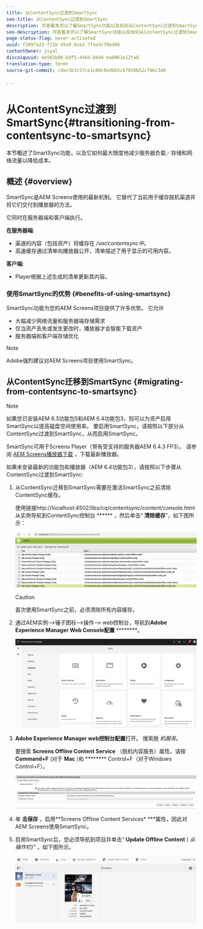 ```yaml
---
title: 从ContentSync过渡到SmartSync
seo-title: 从ContentSync过渡到SmartSync
description: 可查看本页以了解SmartSync功能以及如何从ContentSync过渡到SmartSync。
seo-description: 可查看本页以了解SmartSync功能以及如何从ContentSync过渡到SmartSync。
page-status-flag: never-activated
uuid: f2097a23-f21b-45e0-8ce2-7faa3cf0ed86
contentOwner: jsyal
discoiquuid: 4e502b86-bdf5-44eb-8e04-ba8062e12fa0
translation-type: tm+mt
source-git-commit: cdec5b3c57ce1c80c0ed6b5cb7650b52cf9bc340

---
```



# 从ContentSync过渡到SmartSync{#transitioning-from-contentsync-to-smartsync}

本节概述了SmartSync功能，以及它如何最大限度地减少服务器负载／存储和网络流量以降低成本。

## 概述 {#overview}

SmartSync是AEM Screens使用的最新机制。 它替代了当前用于缓存脱机渠道并将它们交付到播放器的方法。

它同时在服务器端和客户端执行。

**在服务器端**:

* 渠道的内容（包括资产）将缓存在 */var/contentsync中*。
* 高速缓存通过清单向播放器公开，清单描述了用于显示的可用内容。

**客户端**:

* Player根据上述生成的清单更新其内容。

### 使用SmartSync的优势 {#benefits-of-using-smartsync}

SmartSync功能为您的AEM Screens项目提供了许多优势。 它允许

* 大幅减少网络流量和服务器端存储需求
* 仅当资产丢失或发生更改时，播放器才会智能下载资产
* 服务器端和客户端存储优化

>[!NOTE]
>
>Adobe强烈建议对AEM Screens项目使用SmartSync。

## 从ContentSync迁移到SmartSync {#migrating-from-contentsync-to-smartsync}

>[!NOTE]
>
>如果您已安装AEM 6.3功能包5和AEM 6.4功能包3，则可以为资产启用SmartSync以提高磁盘空间使用率。 要启用SmartSync，请按照以下部分从ContentSync过渡到SmartSync，从而启用SmartSync。
>
>SmartSync可用于Screens Player（带有受支持的服务器AEM 6.4.3 FP3）。 请参阅 [AEM Screens播放器下载](https://download.macromedia.com/screens/) ，下载最新播放器。

如果未安装最新的功能包和播放器（AEM 6.4功能包3），请按照以下步骤从ContentSync过渡到SmartSync:

1. 从ContentSync迁移到SmartSync需要在激活SmartSync之前清除ContentSync缓存。

   使用链接http://localhost:4502/libs/cq/contentsync/content/console.html从实例导航到ContentSync控制台 ****** ，然后单击“ **清除缓存**”，如下图所示：

   ![clear_contensync_cache](assets/clear_contesync_cache.png)

   >[!CAUTION]
   >
   >首次使用SmartSync之前，必须清除所有内容缓存。

1. 通过AEM实例—>锤子图标—>操作—> web控制台，导航到**Adobe Experience Manager Web Console配置** ********。

   ![screen_shot_2019-02-11at15339pm](assets/screen_shot_2019-02-11at15339pm.png)

1. **Adobe Experience Manager web控制台配置**打开。 搜索脱 *机服务*。

   要搜索 **Screens Offline Content Service** （脱机内容服务）属性，请按 **Command+F** (对于 **Mac** )和 ******** Control+F（对于Windows Control+F）。

   ![screen_shot_2019-02-19at22643pm](assets/screen_shot_2019-02-19at22643pm.png)

1. 单 **击保存** ，启用**Screens Offline Content Services* ***属性，因此对AEM Screens使用SmartSync。
1. 启用SmartSync后，您必须导航到项目并单击“ **Update Offline Content** ( *从操作栏)”* ，如下图所示。

   ![screen_shot_2019-02-25at102605am](assets/screen_shot_2019-02-25at102605am.png)

